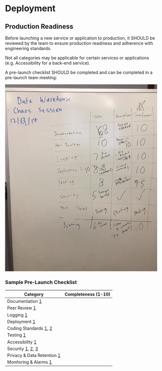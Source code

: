 # Deployment

## Production Readiness

Before launching a new service or application to production, it SHOULD be reviewed by the team to ensure production readiness and adherence with engineering standards.

Not all categories may be applicable for certain services or applications (e.g. Accessibility for a back-end service).

A pre-launch checklist SHOULD be completed and can be completed in a pre-launch team meeting:

![Production Readiness Whiteboard](../images/production-readiness.jpg)

### Sample Pre-Launch Checklist

| Category                                                                                                                                                                                                                                                   | Completeness (1-10) |
|---------------------------------------------------------------------------------------------|---------------------|
| Documentation [1](documentation.md)                                                         |                     |
| Peer Review [1](peer-review.md)                                                             |                     |
| Logging [1](logging.md)                                                                     |                     |
| Deployment [1](node-lambda.md)                                                              |                     |
| Coding Standards [1](coding-standards.md), [2](naming-conventions.md)                       |                     |
| Testing [1](test-coverage.md)                                                               |                     |
| Accessibility [1](accessibility.md)                                                         |                     |
| Security [1](../security/README.md), [2](../security/oauth.md), [3](../security/secrets.md) |                     |
| Privacy & Data Retention [1](privacy.md)                                                    |                     |
| Monitoring & Alarms [1](alerting.md)                                                        |                     |

